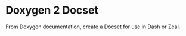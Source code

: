 Doxygen 2 Docset
================

From Doxygen documentation, create a Docset for use in Dash or Zeal.
